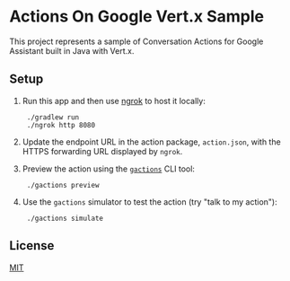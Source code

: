 # Actions On Google Vert.x Sample

This project represents a sample of Conversation Actions for Google Assistant
built in Java with Vert.x.

## Setup

1. Run this app and then use [ngrok](https://ngrok.com/) to host it locally:

		./gradlew run
		./ngrok http 8080

2. Update the endpoint URL in the action package, `action.json`, with the HTTPS
forwarding URL displayed by `ngrok`.
3. Preview the action using the [`gactions`](https://developers.google.com/actions/tools/gactions-cli)
CLI tool:

		./gactions preview

4. Use the `gactions` simulator to test the action (try "talk to my action"):

		./gactions simulate

## License

[MIT](./LICENSE)